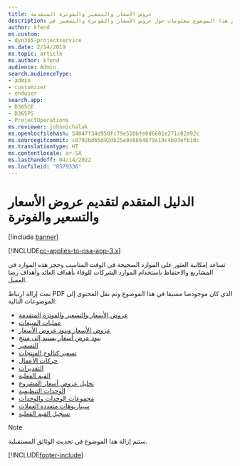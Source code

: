 ```yaml
---
title: عروض الأسعار والتسعير والفوترة المتقدمة
description: يقدم هذا الموضوع معلومات حول عروض الأسعار والفوترة والتسعير في Project Service Automation.
author: kfend
ms.custom:
- dyn365-projectservice
ms.date: 2/14/2019
ms.topic: article
ms.author: kfend
audience: Admin
search.audienceType:
- admin
- customizer
- enduser
search.app:
- D365CE
- D365PS
- ProjectOperations
ms.reviewer: johnmichalak
ms.openlocfilehash: 54047f34d950fc79e510bfe0d6601e271c02a92c
ms.sourcegitcommit: c0792bd65d92db25e0e8864879a19c4b93efb10c
ms.translationtype: HT
ms.contentlocale: ar-SA
ms.lasthandoff: 04/14/2022
ms.locfileid: "8579336"
---
```

# <a name="advanced-quoting-pricing-and-billing-guide"></a>الدليل المتقدم لتقديم عروض الأسعار والتسعير والفوترة

[!include [banner](../../includes/psa-now-project-operations.md)]

[!INCLUDE[cc-applies-to-psa-app-3.x](../../includes/cc-applies-to-psa-app-3x.md)]

تساعد إمكانية العثور على الموارد الصحيحة في الوقت المناسب وحجز هذه الموارد في المشاريع والاحتفاظ باستخدام الموارد الشركات للوفاء بأهداف العائد وأهداف رضا العميل. 

تمت إزالة ارتباط PDF الذي كان موجودصا مسبقا في هذا الموضوع وتم نقل المحتوى إلى الموضوعات التالية:

- [عروض الأسعار والتسعير والفوترة المتقدمة](../quote-bill-price.md)
- [عمليات المبيعات](../basic-sales-process.md)
- [عروض الأسعار وبنود عروض الأسعار](../basic-quote-lines.md)
- [بنود عرض أسعار يستند إلى منتج](../product-based-quote-lines.md)
- [التسعير](../basic-pricing.md)
- [تسعير كتالوج المنتجات](../product-catalog-pricing.md)
- [حركات الأعمال](../basic-business-transactions.md)
- [التقديرات](../estimates.md)
- [القيم الفعلية](../actuals.md)
- [تحليل عروض أسعار المشروع](../basic-analyzing-quotes.md)
- [الوحدات التنظيمية](../advanced-organizational.md)
- [مجموعات الوحدات والوحدات](../advanced-units.md)
- [سيناريوهات متعددة العملات](../advanced-currency.md)
- [تسجيل القيم الفعلية](../advanced-actuals.md)

> [!NOTE]
> ستتم إزالة هذا الموضوع في تحديث الوثائق المستقبلية. 


[!INCLUDE[footer-include](../../includes/footer-banner.md)]
